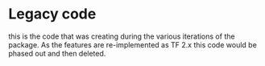 # Legacy code

this is the code that was creating during the various iterations of the package. As the features are re-implemented as TF 2.x this code would be phased out and then deleted.